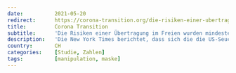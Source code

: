 ```yaml
---
date:          2021-05-20
redirect:      https://corona-transition.org/die-risiken-einer-ubertragung-im-freien-wurde-mindestens-zehnmal-zu-hoch
title:         Corona Transition
subtitle:      'Die Risiken einer Übertragung im Freien wurden mindestens zehnmal zu hoch eingeschätzt'
description:   'Die New York Times berichtet, dass sich die die US-Seuchenschutzbehörde Centers for Disease Control and Prevention (CDC) auf eine fehlerhafte (...)'
country:       CH
categories:    [Studie, Zahlen]
tags:          [manipulation, maske]
---
```

